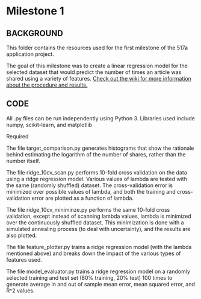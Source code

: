 Milestone 1
===========


BACKGROUND
------

This folder contains the resources used for the first milestone of the 517a application project. 

The goal of this milestone was to create a linear regression model for the selected dataset that would predict the number of times an article was shared using a variety of features. [Check out the wiki for more information about the procedure and results.](https://github.com/jlandman/CSE517A-Application-Project/wiki/Milestone-1)

CODE
------

All .py files can be run independently using Python 3.
Libraries used include numpy, scikit-learn, and matplotlib

Required

The file target_comparison.py generates histograms that show the rationale behind estimating the logarithm of the number of shares, rather than the number itself.

The file ridge_10cv_scan.py performs 10-fold cross validation on the data using a ridge regression model. Various values of lambda are tested with the same (randomly shuffled) dataset. The cross-validation error is minimized over possible values of lambda, and both the training and cross-validation error are plotted as a function of lambda.

The file ridge_10cv_miniminze.py performs the same 10-fold cross validation, except instead of scanning lambda values, lambda is minimized over the continuously shuffled dataset. This minimization is done with a simulated annealing process (to deal with uncertainty), and the results are also plotted.

The file feature_plotter.py trains a ridge regression model (with the lambda mentioned above) and breaks down the impact of the various types of features used.

The file model_evaluator.py trains a ridge regression model on a randomly selected training and test set (80% training, 20% test) 100 times to generate average in and out of sample mean error, mean squared error, and R^2 values.


